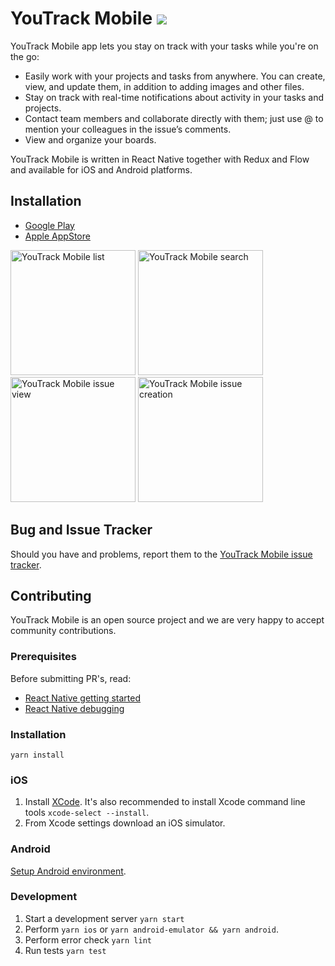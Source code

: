 
# YouTrack Mobile ![](http://jb.gg/badges/official-flat-square.svg)

YouTrack Mobile app lets you stay on track with your tasks while you're on the go:

* Easily work with your projects and tasks from anywhere. You can create, view, and update them, in addition to adding images and other files.
* Stay on track with real-time notifications about activity in your tasks and projects.
* Contact team members and collaborate directly with them; just use @ to mention your colleagues in the issue’s comments.
* View and organize your boards.

YouTrack Mobile is written in React Native together with Redux and Flow and available for iOS and Android platforms.

## Installation
* [Google Play](https://play.google.com/store/apps/details?id=com.jetbrains.youtrack.mobile.app)
* [Apple AppStore](https://itunes.apple.com/us/app/youtrack/id1028024655?ls=1&mt=8)

<img src="https://drive.google.com/uc?export=&id=0B6BBCd1L_wXaZnlSaUphb0t6bVk" alt="YouTrack Mobile list" width="200">
<img src="https://drive.google.com/uc?export=&id=0B6BBCd1L_wXaZkdpQURabEY1SEk" alt="YouTrack Mobile search" width="200">
<img src="https://drive.google.com/uc?export=&id=0B6BBCd1L_wXaM3M5MzBXVExRUFU" alt="YouTrack Mobile issue view" width="200">
<img src="https://drive.google.com/uc?export=&id=0B6BBCd1L_wXadk8zMUVtWXZiWFU" alt="YouTrack Mobile issue creation" width="200">

## Bug and Issue Tracker
Should you have and problems, report them to the [YouTrack Mobile issue tracker](https://youtrack.jetbrains.com/newissue?project=YTM&clearDraft=true).

## Contributing

YouTrack Mobile is an open source project and we are very happy to accept community contributions.

### Prerequisites
Before submitting PR's, read:
* [React Native getting started](https://facebook.github.io/react-native/docs/getting-started.html)
* [React Native debugging](https://facebook.github.io/react-native/docs/debugging.html)


### Installation
```
yarn install
```

### iOS

1. Install [XCode](https://developer.apple.com/xcode/download/).
   It's also recommended to install Xcode command line tools `xcode-select --install`.
2. From Xcode settings download an iOS simulator.

### Android
[Setup Android environment](https://facebook.github.io/react-native/docs/getting-started.html#android-development-environment).

### Development

1. Start a development server `yarn start`
2. Perform `yarn ios` or `yarn android-emulator && yarn android`.
3. Perform error check `yarn lint`
3. Run tests `yarn test`
